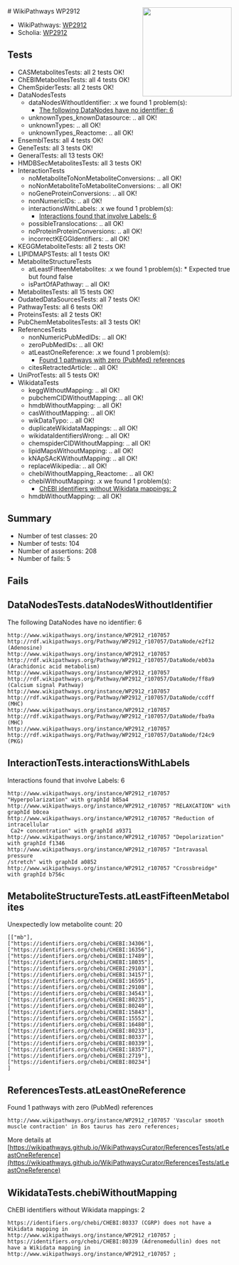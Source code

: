 <img style="float: right; width: 200px" src="https://upload.wikimedia.org/wikipedia/commons/thumb/8/83/Wplogo_with_text_500.png/640px-Wplogo_with_text_500.png" />
# WikiPathways WP2912

* WikiPathways: [WP2912](https://new.wikipathways.org/pathways/WP2912)
* Scholia: [WP2912](https://scholia.toolforge.org/wikipathways/WP2912)
## Tests
* CASMetabolitesTests: all 2 tests OK!
* ChEBIMetabolitesTests: all 4 tests OK!
* ChemSpiderTests: all 2 tests OK!
* DataNodesTests
    * dataNodesWithoutIdentifier: .x we found 1 problem(s):
        * [The following DataNodes have no identifier: 6](#d2d32fa5)
    * unknownTypes_knownDatasource: .. all OK!
    * unknownTypes: .. all OK!
    * unknownTypes_Reactome: .. all OK!
* EnsemblTests: all 4 tests OK!
* GeneTests: all 3 tests OK!
* GeneralTests: all 13 tests OK!
* HMDBSecMetabolitesTests: all 3 tests OK!
* InteractionTests
    * noMetaboliteToNonMetaboliteConversions: .. all OK!
    * noNonMetaboliteToMetaboliteConversions: .. all OK!
    * noGeneProteinConversions: .. all OK!
    * nonNumericIDs: .. all OK!
    * interactionsWithLabels: .x we found 1 problem(s):
        * [Interactions found that involve Labels: 6](#630d267d)
    * possibleTranslocations: .. all OK!
    * noProteinProteinConversions: .. all OK!
    * incorrectKEGGIdentifiers: .. all OK!
* KEGGMetaboliteTests: all 2 tests OK!
* LIPIDMAPSTests: all 1 tests OK!
* MetaboliteStructureTests
    * atLeastFifteenMetabolites: .x we found 1 problem(s):
            * Expected true but found false
    * isPartOfAPathway: .. all OK!
* MetabolitesTests: all 15 tests OK!
* OudatedDataSourcesTests: all 7 tests OK!
* PathwayTests: all 6 tests OK!
* ProteinsTests: all 2 tests OK!
* PubChemMetabolitesTests: all 3 tests OK!
* ReferencesTests
    * nonNumericPubMedIDs: .. all OK!
    * zeroPubMedIDs: .. all OK!
    * atLeastOneReference: .x we found 1 problem(s):
        * [Found 1 pathways with zero (PubMed) references](#d0a459f0)
    * citesRetractedArticle: .. all OK!
* UniProtTests: all 5 tests OK!
* WikidataTests
    * keggWithoutMapping: .. all OK!
    * pubchemCIDWithoutMapping: .. all OK!
    * hmdbWithoutMapping: .. all OK!
    * casWithoutMapping: .. all OK!
    * wikDataTypo: .. all OK!
    * duplicateWikidataMappings: .. all OK!
    * wikidataIdentifiersWrong: .. all OK!
    * chemspiderCIDWithoutMapping: .. all OK!
    * lipidMapsWithoutMapping: .. all OK!
    * kNApSAcKWithoutMapping: .. all OK!
    * replaceWikipedia: .. all OK!
    * chebiWithoutMapping_Reactome: .. all OK!
    * chebiWithoutMapping: .x we found 1 problem(s):
        * [ChEBI identifiers without Wikidata mappings: 2](#a8d554ce)
    * hmdbWithoutMapping: .. all OK!


## Summary

* Number of test classes: 20
* Number of tests: 104
* Number of assertions: 208
* Number of fails: 5

## Fails

<a name="d2d32fa5" />

## DataNodesTests.dataNodesWithoutIdentifier

The following DataNodes have no identifier: 6
```
http://www.wikipathways.org/instance/WP2912_r107057 http://rdf.wikipathways.org/Pathway/WP2912_r107057/DataNode/e2f12 (Adenosine)
http://www.wikipathways.org/instance/WP2912_r107057 http://rdf.wikipathways.org/Pathway/WP2912_r107057/DataNode/eb03a (Arachidonic acid metabolism)
http://www.wikipathways.org/instance/WP2912_r107057 http://rdf.wikipathways.org/Pathway/WP2912_r107057/DataNode/ff8a9 (Calcium signal Pathway)
http://www.wikipathways.org/instance/WP2912_r107057 http://rdf.wikipathways.org/Pathway/WP2912_r107057/DataNode/ccdff (MHC)
http://www.wikipathways.org/instance/WP2912_r107057 http://rdf.wikipathways.org/Pathway/WP2912_r107057/DataNode/fba9a (MHC)
http://www.wikipathways.org/instance/WP2912_r107057 http://rdf.wikipathways.org/Pathway/WP2912_r107057/DataNode/f24c9 (PKG)
```

<a name="630d267d" />

## InteractionTests.interactionsWithLabels

Interactions found that involve Labels: 6
```
http://www.wikipathways.org/instance/WP2912_r107057 "Hyperpolarization" with graphId b85a4
http://www.wikipathways.org/instance/WP2912_r107057 "RELAXCATION" with graphId b0cea
http://www.wikipathways.org/instance/WP2912_r107057 "Reduction of intracellular
 Ca2+ concentration" with graphId a9371
http://www.wikipathways.org/instance/WP2912_r107057 "Depolarization" with graphId f1346
http://www.wikipathways.org/instance/WP2912_r107057 "Intravasal pressure
/stretch" with graphId a0852
http://www.wikipathways.org/instance/WP2912_r107057 "Crossbreidge" with graphId b756c
```

<a name="3b0f9727" />

## MetaboliteStructureTests.atLeastFifteenMetabolites

Unexpectedly low metabolite count: 20

```
[["mb"],
["https://identifiers.org/chebi/CHEBI:34306"],
["https://identifiers.org/chebi/CHEBI:16356"],
["https://identifiers.org/chebi/CHEBI:17489"],
["https://identifiers.org/chebi/CHEBI:18035"],
["https://identifiers.org/chebi/CHEBI:29103"],
["https://identifiers.org/chebi/CHEBI:34157"],
["https://identifiers.org/chebi/CHEBI:16595"],
["https://identifiers.org/chebi/CHEBI:29108"],
["https://identifiers.org/chebi/CHEBI:34543"],
["https://identifiers.org/chebi/CHEBI:80235"],
["https://identifiers.org/chebi/CHEBI:80240"],
["https://identifiers.org/chebi/CHEBI:15843"],
["https://identifiers.org/chebi/CHEBI:15552"],
["https://identifiers.org/chebi/CHEBI:16480"],
["https://identifiers.org/chebi/CHEBI:80233"],
["https://identifiers.org/chebi/CHEBI:80337"],
["https://identifiers.org/chebi/CHEBI:80339"],
["https://identifiers.org/chebi/CHEBI:18357"],
["https://identifiers.org/chebi/CHEBI:2719"],
["https://identifiers.org/chebi/CHEBI:80234"]
]
```

<a name="d0a459f0" />

## ReferencesTests.atLeastOneReference

Found 1 pathways with zero (PubMed) references
```
http://www.wikipathways.org/instance/WP2912_r107057 'Vascular smooth muscle contraction' in Bos taurus has zero references; 
```

More details at [https://wikipathways.github.io/WikiPathwaysCurator/ReferencesTests/atLeastOneReference](https://wikipathways.github.io/WikiPathwaysCurator/ReferencesTests/atLeastOneReference)

<a name="a8d554ce" />

## WikidataTests.chebiWithoutMapping

ChEBI identifiers without Wikidata mappings: 2
```
https://identifiers.org/chebi/CHEBI:80337 (CGRP) does not have a Wikidata mapping in http://www.wikipathways.org/instance/WP2912_r107057 ; 
https://identifiers.org/chebi/CHEBI:80339 (Adrenomedullin) does not have a Wikidata mapping in http://www.wikipathways.org/instance/WP2912_r107057 ; 
```

